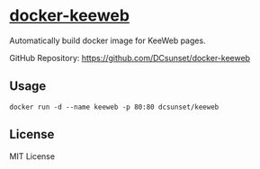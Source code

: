 # [docker-keeweb](https://hub.docker.com/r/dcsunset/keeweb)

Automatically build docker image for KeeWeb pages.

GitHub Repository: <https://github.com/DCsunset/docker-keeweb>

## Usage

```
docker run -d --name keeweb -p 80:80 dcsunset/keeweb
```

## License

MIT License

